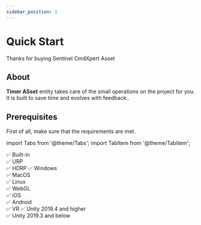 ```yaml
---
sidebar_position: 1
---
```


# Quick Start

Thanks for buying Sentinel CmdXpert Asset

## About

**Timer ASset** entity takes care of the small operations on the project for you. It is built to save time and evolves with feedback..

## Prerequisites

First of all, make sure that the requirements are met.

import Tabs from '@theme/Tabs';
import TabItem from '@theme/TabItem';

<Tabs className="unique-tabs">
  <TabItem value="Render pipeline compatibility"> 
    ✅ Built-in <br /> 
    ✅ URP <br />  
    ✅ HDRP
  </TabItem>
  <TabItem value="Platform">
    ✅ Windows <br /> 
    ✅ MacOS <br /> 
    ✅ Linux <br /> 
    ✅ WebGL <br /> 
    ✅ iOS <br /> 
    ✅ Android <br /> 
    ✅ VR
  </TabItem>
  <TabItem value="Unity Version">
    ✅ Unity 2019.4 and higher <br /> 
    ✅ Unity 2019.3 and below
  </TabItem>
</Tabs>
